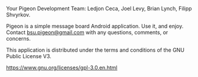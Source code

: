 Your Pigeon Development Team:
  Ledjon Ceca,
  Joel Levy,
  Brian Lynch,
  Filipp Shvyrkov.

Pigeon is a simple message board Android application. Use it, and enjoy. Contact bsu.pigeon@gmail.com with any questions, comments, or concerns.

This application is distributed under the terms and conditions of the GNU Public License V3.

https://www.gnu.org/licenses/gpl-3.0.en.html

